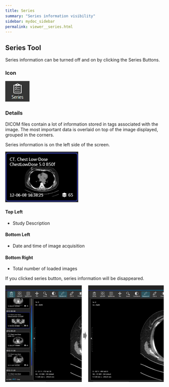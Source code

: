 ```yaml
---
title: Series
summary: "Series information visibility"
sidebar: mydoc_sidebar
permalink: viewer__series.html
---
```


## Series Tool

Series information can be turned off and on by clicking the Series Buttons.

### Icon

<img src="images\viewer\series\icon.png" />

### Details

DICOM files contain a lot of information stored in tags associated with the image. The most important data is overlaid on top of the image displayed, grouped in the corners.

Series information is on the left side of the screen.

<img src="images\viewer\series\series1.png" />

#### Top Left

-   Study Description

#### Bottom Left

-   Date and time of image acquisition

#### Bottom Right

-   Total number of loaded images

If you clicked series button, series information will be disappeared.

<img src="images\viewer\series\series2.png" />
